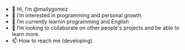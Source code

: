 - 👋 Hi, I’m @mailygomez
- 👀 I’m interested in programming and personal growth.
- 🌱 I’m currently learnin programming and English
- 💞️ I’m looking to collaborate on other people's projects and be able to learn more.
- 📫 How to reach me (developing)

<!---
mailygomez/mailygomez is a ✨ special ✨ repository because its `README.md` (this file) appears on your GitHub profile.
You can click the Preview link to take a look at your changes.
--->
